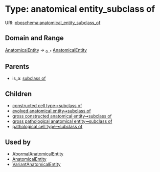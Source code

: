 
# Type: anatomical entity_subclass of




URI: [oboschema:anatomical_entity_subclass_of](http://purl.obolibrary.org/oboschema/anatomical_entity_subclass_of)


## Domain and Range

[AnatomicalEntity](AnatomicalEntity.md) ->  <sub>0..*</sub> [AnatomicalEntity](AnatomicalEntity.md)

## Parents

 *  is_a: [subclass of](subclass_of.md)

## Children

 *  [constructed cell type➞subclass of](constructed_cell_type_subclass_of.md)
 *  [evolved anatomical entity➞subclass of](evolved_anatomical_entity_subclass_of.md)
 *  [gross constructed anatomical entity➞subclass of](gross_constructed_anatomical_entity_subclass_of.md)
 *  [gross pathological anatomical entity➞subclass of](gross_pathological_anatomical_entity_subclass_of.md)
 *  [pathological cell type➞subclass of](pathological_cell_type_subclass_of.md)

## Used by

 * [AbormalAnatomicalEntity](AbormalAnatomicalEntity.md)
 * [AnatomicalEntity](AnatomicalEntity.md)
 * [VariantAnatomicalEntity](VariantAnatomicalEntity.md)
